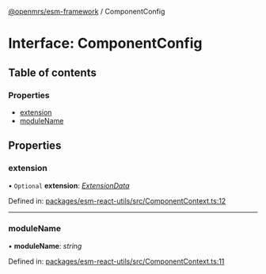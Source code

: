 [@openmrs/esm-framework](../API.md) / ComponentConfig

# Interface: ComponentConfig

## Table of contents

### Properties

- [extension](componentconfig.md#extension)
- [moduleName](componentconfig.md#modulename)

## Properties

### extension

• `Optional` **extension**: [*ExtensionData*](extensiondata.md)

Defined in: [packages/esm-react-utils/src/ComponentContext.ts:12](https://github.com/openmrs/openmrs-esm-core/blob/master/packages/esm-react-utils/src/ComponentContext.ts#L12)

___

### moduleName

• **moduleName**: *string*

Defined in: [packages/esm-react-utils/src/ComponentContext.ts:11](https://github.com/openmrs/openmrs-esm-core/blob/master/packages/esm-react-utils/src/ComponentContext.ts#L11)
